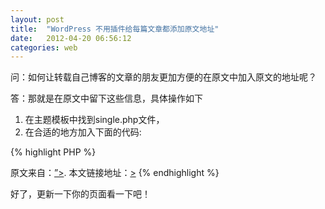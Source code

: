 ```yaml
---
layout: post
title:  "WordPress 不用插件给每篇文章都添加原文地址"
date:   2012-04-20 06:56:12
categories: web
---
```

问：如何让转载自己博客的文章的朋友更加方便的在原文中加入原文的地址呢？

答：那就是在原文中留下这些信息，具体操作如下

1. 在主题模板中找到single.php文件，
2. 在合适的地方加入下面的代码:



{% highlight PHP %}
<p>原文来自：<a href=”<?php echo home_url(‘/’);?>”><?php bloginfo(‘name’);?></a>. 本文链接地址：<a href=<?php the_permalink();?>><?php the_title();?></a>
{% endhighlight %}

好了，更新一下你的页面看一下吧！

